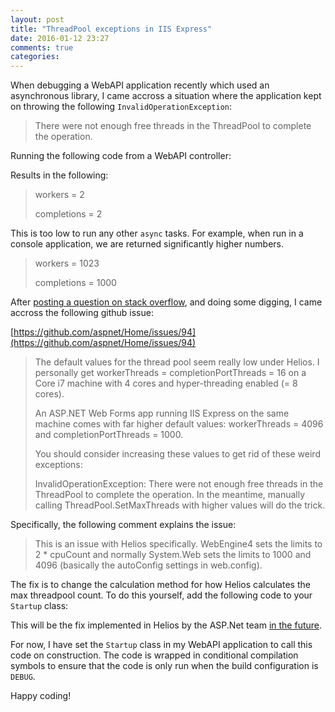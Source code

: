 ```yaml
---
layout: post
title: "ThreadPool exceptions in IIS Express"
date: 2016-01-12 23:27
comments: true
categories: 
---
```


When debugging a WebAPI application recently which used an asynchronous library, I came accross a situation where the application kept on throwing the following `InvalidOperationException`:

> There were not enough free threads in the ThreadPool to complete the operation.

Running the following code from a WebAPI controller:

<script src="https://gist.github.com/darbio/fc784b22710c082c4b95.js?file=Diagnosis.cs"></script>

Results in the following:

> workers = 2
> 
> completions = 2

This is too low to run any other `async` tasks. For example, when run in a console application, we are returned significantly higher numbers.

> workers = 1023
> 
> completions = 1000

After [posting a question on stack overflow](http://stackoverflow.com/questions/34780226/threadpools-in-iis-express/34802401#34802401), and doing some digging, I came accross the following github issue:

[https://github.com/aspnet/Home/issues/94](https://github.com/aspnet/Home/issues/94)

> The default values for the thread pool seem really low under Helios. I personally get workerThreads = completionPortThreads = 16 on a Core i7 machine with 4 cores and hyper-threading enabled (= 8 cores).
> 
> An ASP.NET Web Forms app running IIS Express on the same machine comes with far higher default values: workerThreads = 4096 and completionPortThreads = 1000.
> 
> You should consider increasing these values to get rid of these weird exceptions:
> 
> InvalidOperationException: There were not enough free threads in the ThreadPool to complete the operation.
> In the meantime, manually calling ThreadPool.SetMaxThreads with higher values will do the trick.

Specifically, the following comment explains the issue:

> This is an issue with Helios specifically. WebEngine4 sets the limits to 2 * cpuCount and normally System.Web sets the limits to 1000 and 4096 (basically the autoConfig settings in web.config).

The fix is to change the calculation method for how Helios calculates the max threadpool count. To do this yourself, add the following code to your `Startup` class:

<script src="https://gist.github.com/darbio/fc784b22710c082c4b95.js?file=Fix.cs"></script>
    
This will be the fix implemented in Helios by the ASP.Net team [in the future](https://github.com/aspnet/Home/issues/94#issuecomment-77884761).

For now, I have set the `Startup` class in my WebAPI application to call this code on construction. The code is wrapped in conditional compilation symbols to ensure that the code is only run when the build configuration is `DEBUG`.

<script src="https://gist.github.com/darbio/fc784b22710c082c4b95.js?file=Startup.cs"></script>

Happy coding!
